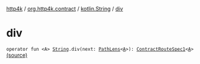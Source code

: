 [http4k](../../index.md) / [org.http4k.contract](../index.md) / [kotlin.String](index.md) / [div](./div.md)

# div

`operator fun <A> `[`String`](https://kotlinlang.org/api/latest/jvm/stdlib/kotlin/-string/index.html)`.div(next: `[`PathLens`](../../org.http4k.lens/-path-lens/index.md)`<`[`A`](div.md#A)`>): `[`ContractRouteSpec1`](../-contract-route-spec1/index.md)`<`[`A`](div.md#A)`>` [(source)](https://github.com/http4k/http4k/blob/master/http4k-contract/src/main/kotlin/org/http4k/contract/extensions.kt#L27)